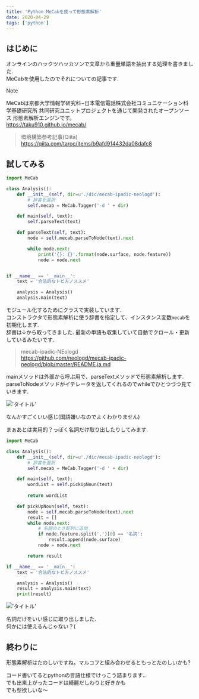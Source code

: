 ```yaml
---
title: 'Python MeCabを使って形態素解析'
date: 2020-04-29
tags: ['python']
---
```

## はじめに
オンラインのハックツハッカソンで文章から重量単語を抽出する処理を書きました.  
MeCabを使用したのでそれについての記事です.  

> [!NOTE]
> MeCabは京都大学情報学研究科−日本電信電話株式会社コミュニケーション科学基礎研究所 共同研究ユニットプロジェクトを通じて開発されたオープンソース 形態素解析エンジンです。  
> https://taku910.github.io/mecab/  

> 環境構築参考記事(Qiita)  
> https://qiita.com/taroc/items/b9afd914432da08dafc8  


## 試してみる
```python
import MeCab

class Analysis():
    def __init__(self, dir=u'./dic/mecab-ipadic-neologd'):
        # 辞書を選択
        self.mecab = MeCab.Tagger('-d ' + dir)

    def main(self, text):
        self.parseText(text)

    def parseText(self, text):
        node = self.mecab.parseToNode(text).next

        while node.next:
            print('{}: {}'.format(node.surface, node.feature))
            node = node.next


if __name__ == '__main__':
    text = '合法的なトビ方ノススメ'

    analysis = Analysis()
    analysis.main(text)

```

モジュール化するためにクラスで実装しています.  
コンストラクタで形態素解析に使う辞書を指定して、インスタンス変数`mecab`を初期化します.  
辞書は↓から取ってきました. 最新の単語も収集していて自動でクロール・更新しているみたいです.  

> mecab-ipadic-NEologd  
> https://github.com/neologd/mecab-ipadic-neologd/blob/master/README.ja.md  

mainメソッドは外部から呼ぶ用で、parseTextメソッドで形態素解析します.  
parseToNodeメソッドがイテレータを返してくれるのでwhileでひとつづつ見ていきます.  

!['タイトル'](https://i.gyazo.com/0b4fa44345e428726aeb57cc5bf3aad3.png)

なんかすごくいい感じ(国語嫌いなのでよくわかりません)  

まぁあとは実用的？っぽく名詞だけ取り出したりしてみます. 

```python
import MeCab

class Analysis():
    def __init__(self, dir=u'./dic/mecab-ipadic-neologd'):
        # 辞書を選択
        self.mecab = MeCab.Tagger('-d ' + dir)

    def main(self, text):
        wordList = self.pickUpNoun(text)
        
        return wordList

    def pickUpNoun(self, text):
        node = self.mecab.parseToNode(text).next
        result = []
        while node.next:
            # 名詞のとき配列に追加
            if node.feature.split(',')[0] == '名詞':
                result.append(node.surface)
            node = node.next

        return result

if __name__ == '__main__':
    text = '合法的なトビ方ノススメ'

    analysis = Analysis()
    result = analysis.main(text)
    print(result)

```

!['タイトル'](https://i.gyazo.com/a9111d8ef60dd210280904df36334db9.png)

名詞だけをいい感じに取り出しました.  
何かには使えるんじゃない？(  

## 終わりに
形態素解析はたのしいですね。マルコフと組み合わせるともっとたのしいかも?

コード書いてるとpythonの言語仕様でけっこう詰まります..  
でも出来上がったコードは綺麗だしわりと好きかも  
でも型欲しいな〜  
